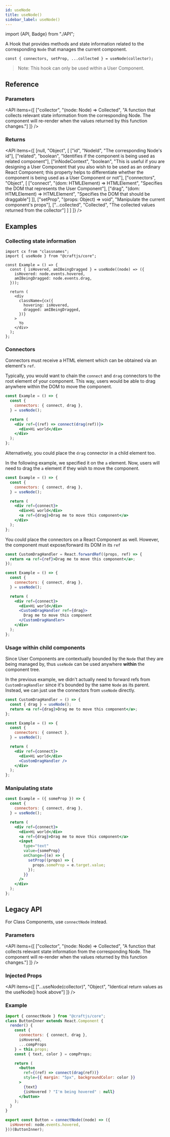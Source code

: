 ```yaml
---
id: useNode
title: useNode()
sidebar_label: useNode()
---
```


import {API, Badge} from "./API";

<Badge type="hook" />

A Hook that provides methods and state information related to the corresponding `Node` that manages the current component.

```tsx
const { connectors, setProp, ...collected } = useNode(collector);
```

> Note: This hook can only be used within a User Component.

## Reference

### Parameters

<API items={[
["collector", "(node: Node) => Collected", "A function that collects relevant state information from the corresponding Node. The component will re-render when the values returned by this function changes."]
]} />

### Returns

<API items={[
[null, "Object", [
["id", "NodeId", "The corresponding Node's id"],
["related", "boolean", "Identifies if the component is being used as related component"],
["inNodeContext", "boolean", "This is useful if you are designing a User Component that you also wish to be used as an ordinary React Component; this property helps to differentiate whether the component is being used as a User Component or not"],
["connectors", "Object", [
["connect", "(dom: HTMLElement) => HTMLElement", "Specifies the DOM that represents the User Component"],
["drag", "(dom: HTMLElement) => HTMLElement", "Specifies the DOM that should be draggable"]
]],
["setProp", "(props: Object) => void", "Manipulate the current component's props"],
["...collected", "Collected", "The collected values returned from the collector"]
]
]
]} />

## Examples

### Collecting state information

```tsx
import cx from "classnames";
import { useNode } from "@craftjs/core";

const Example = () => {
  const { isHovered, amIBeingDragged } = useNode((node) => ({
    isHovered: node.events.hovered,
    amIBeingDragged: node.events.drag,
  }));

  return (
    <div
      className={cx({
        hovering: isHovered,
        dragged: amIBeingDragged,
      })}
    >
      Yo
    </div>
  );
};
```

### Connectors

Connectors must receive a HTML element which can be obtained via an element's `ref`.

Typically, you would want to chain the `connect` and `drag` connectors to the root element of your component. This way, users would be able to drag anywhere within the DOM to move the component.

```jsx
const Example = () => {
  const {
    connectors: { connect, drag },
  } = useNode();

  return (
    <div ref={(ref) => connect(drag(ref))}>
      <div>Hi world</div>
    </div>
  );
};
```

Alternatively, you could place the `drag` connector in a child element too.

In the following example, we specified it on the `a` element. Now, users will need to drag the `a` element if they wish to move the component.

```jsx
const Example = () => {
  const {
    connectors: { connect, drag },
  } = useNode();

  return (
    <div ref={connect}>
      <div>Hi world</div>
      <a ref={drag}>Drag me to move this component</a>
    </div>
  );
};
```

You could place the connectors on a React Component as well. However, the component must expose/forward its DOM in its `ref`

```jsx
const CustomDragHandler = React.forwardRef((props, ref) => {
  return <a ref={ref}>Drag me to move this component</a>;
});

const Example = () => {
  const {
    connectors: { connect, drag },
  } = useNode();

  return (
    <div ref={connect}>
      <div>Hi world</div>
      <CustomDragHandler ref={drag}>
        Drag me to move this component
      </CustomDragHandler>
    </div>
  );
};
```

### Usage within child components

Since User Components are contextually bounded by the `Node` that they are being managed by, thus `useNode` can be used anywhere **within** the component tree.

In the previous example, we didn't actually need to forward refs from `CustomDragHandler` since it's bounded by the same `Node` as its parent. Instead, we can just use the connectors from `useNode` directly.

```jsx
const CustomDragHandler = () => {
  const { drag } = useNode();
  return <a ref={drag}>Drag me to move this component</a>;
};

const Example = () => {
  const {
    connectors: { connect },
  } = useNode();

  return (
    <div ref={connect}>
      <div>Hi world</div>
      <CustomDragHandler />
    </div>
  );
};
```

### Manipulating state

```jsx
const Example = ({ someProp }) => {
  const {
    connectors: { connect, drag },
  } = useNode();

  return (
    <div ref={connect}>
      <div>Hi world</div>
      <a ref={drag}>Drag me to move this component</a>
      <input
        type="text"
        value={someProp}
        onChange={(e) => {
          setProp((props) => {
            props.someProp = e.target.value;
          });
        }}
      />
    </div>
  );
};
```

## Legacy API

For Class Components, use `connectNode` instead.

<Badge type="hoc" title={false} />

### Parameters

<API items={[
["collector", "(node: Node) => Collected", "A function that collects relevant state information from the corresponding Node. The component will re-render when the values returned by this function changes."]
]} />

### Injected Props

<API items={[
["...useNode(collector)", "Object", "Identical return values as the useNode() hook above"]
]} />

### Example

```jsx
import { connectNode } from "@craftjs/core";
class ButtonInner extends React.Component {
  render() {
    const {
      connectors: { connect, drag },
      isHovered,
      ...compProps
    } = this.props;
    const { text, color } = compProps;

    return (
      <button
        ref={(ref) => connect(drag(ref))}
        style={{ margin: "5px", backgroundColor: color }}
      >
        {text}
        {isHovered ? "I'm being hovered" : null}
      </button>
    );
  }
}

export const Button = connectNode((node) => ({
  isHovered: node.events.hovered,
}))(ButtonInner);
```

